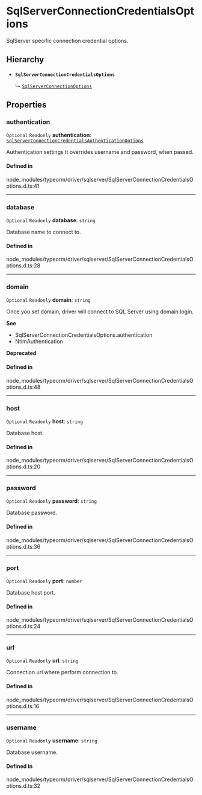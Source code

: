 # SqlServerConnectionCredentialsOptions

SqlServer specific connection credential options.

## Hierarchy

- **`SqlServerConnectionCredentialsOptions`**

  ↳ [`SqlServerConnectionOptions`](SqlServerConnectionOptions.md)

## Properties

### authentication

 `Optional` `Readonly` **authentication**: [`SqlServerConnectionCredentialsAuthenticationOptions`](../index.md#sqlserverconnectioncredentialsauthenticationoptions)

Authentication settings
It overrides username and password, when passed.

#### Defined in

node_modules/typeorm/driver/sqlserver/SqlServerConnectionCredentialsOptions.d.ts:41

___

### database

 `Optional` `Readonly` **database**: `string`

Database name to connect to.

#### Defined in

node_modules/typeorm/driver/sqlserver/SqlServerConnectionCredentialsOptions.d.ts:28

___

### domain

 `Optional` `Readonly` **domain**: `string`

Once you set domain, driver will connect to SQL Server using domain login.

**See**

 - SqlServerConnectionCredentialsOptions.authentication
 - NtlmAuthentication

**Deprecated**

#### Defined in

node_modules/typeorm/driver/sqlserver/SqlServerConnectionCredentialsOptions.d.ts:48

___

### host

 `Optional` `Readonly` **host**: `string`

Database host.

#### Defined in

node_modules/typeorm/driver/sqlserver/SqlServerConnectionCredentialsOptions.d.ts:20

___

### password

 `Optional` `Readonly` **password**: `string`

Database password.

#### Defined in

node_modules/typeorm/driver/sqlserver/SqlServerConnectionCredentialsOptions.d.ts:36

___

### port

 `Optional` `Readonly` **port**: `number`

Database host port.

#### Defined in

node_modules/typeorm/driver/sqlserver/SqlServerConnectionCredentialsOptions.d.ts:24

___

### url

 `Optional` `Readonly` **url**: `string`

Connection url where perform connection to.

#### Defined in

node_modules/typeorm/driver/sqlserver/SqlServerConnectionCredentialsOptions.d.ts:16

___

### username

 `Optional` `Readonly` **username**: `string`

Database username.

#### Defined in

node_modules/typeorm/driver/sqlserver/SqlServerConnectionCredentialsOptions.d.ts:32
